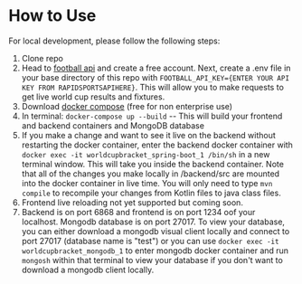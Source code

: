 # How to Use

For local development, please follow the following steps:

1. Clone repo
2. Head to [football api](https://www.api-football.com) and create a free account. Next, create a .env file in your base directory of this repo with ```FOOTBALL_API_KEY={ENTER YOUR API KEY FROM RAPIDSPORTSAPIHERE}```. This will allow you to make requests to get live world cup results and fixtures. 
3. Download [docker compose](https://docs.docker.com/compose/install/) (free for non enterprise use)
4. In terminal: ``` docker-compose up --build ```  -- This will build your frontend and backend containers and MongoDB database
5. If you make a change and want to see it live on the backend without restarting the docker container, enter the backend docker container with ```docker exec -it worldcupbracket_spring-boot_1 /bin/sh``` in a new terminal window. This will take you inside the backend container. Note that all of the changes you make locally in /backend/src are mounted into the docker container in live time. You will only need to type ```mvn compile``` to recompile your changes from Kotlin files to java class files.
6. Frontend live reloading not yet supported but coming soon.
7. Backend is on port 6868 and frontend is on port 1234 oof your localhost. Mongodb database is on port 27017. To view your database, you can either download a mongodb visual client locally and connect to port 27017 (database name is "test") or you can use ```docker exec -it worldcupbracket_mongodb_1``` to enter mongodb docker container and run ```mongosh``` within that terminal to view your database if you don't want to download a mongodb client locally. 